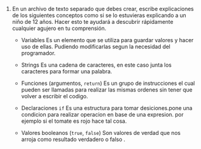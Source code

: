 1. En un archivo de texto separado que debes crear, escribe explicaciones de los siguientes conceptos como si se lo estuvieras explicando a un niño de 12 años. Hacer esto te ayudará a descubrir rápidamente cualquier agujero en tu comprensión.

	* Variables
    Es un elemento que se utiliza para guardar valores y hacer uso de ellas. Pudiendo modificarlas segun la necesidad del programador.

	* Strings
    Es una cadena de caracteres, en este caso junta los caracteres para formar una palabra.

	* Funciones (argumentos, `return`)
    Es un grupo de instrucciones el cual pueden ser llamadas para realizar las mismas ordenes sin tener que volver a escribir el codigo.

	* Declaraciones `if`
    Es una estructura para tomar desiciones.pone una condicion para realizar operacion en base de una expresion. por ejemplo si el tomate es rojo hace tal cosa.

	* Valores booleanos (`true`, `false`)
    Son valores de verdad que nos arroja como resultado verdadero o falso .